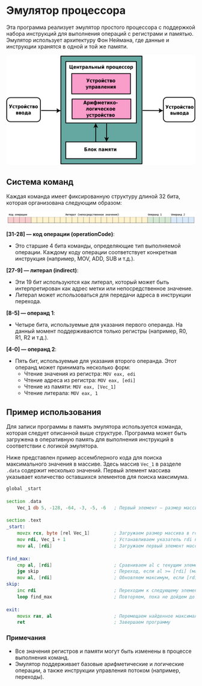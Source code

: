 # Эмулятор процессора

Эта программа реализует эмулятор простого процессора с поддержкой набора инструкций для выполнения
операций с регистрами и памятью. Эмулятор использует архитектуру Фон Неймана, где данные и инструкции
хранятся в одной и той же памяти.

<div style="text-align: center">
  <img src="src/main/resources/static/images/Схема_архитектуры_фон_Неймана.svg" alt="Архитектура Фон Неймана"/>
</div>

## Система команд

Каждая команда имеет фиксированную структуру длиной 32 бита, которая организована следующим образом:

![Система команд](src/main/resources/static/images/Система_команд.png)

**[31-28] — код операции (operationCode)**:
- Это старшие 4 бита команды, определяющие тип выполняемой операции. Каждому коду операции соответствует конкретная
  инструкция (например, MOV, ADD, SUB и т.д.).

**[27-9] — литерал (indirect)**:
- Эти 19 бит используются как литерал, который может быть интерпретирован как адрес метки или непосредственное значение.
- Литерал может использоваться для передачи адреса в инструкции перехода.

**[8-5] — операнд 1**:
- Четыре бита, используемые для указания первого операнда. На данный момент поддерживаются только регистры
  (например, R0, R1, R2 и т.д.).

**[4-0] — операнд 2**:
- Пять бит, используемые для указания второго операнда. Этот операнд может принимать несколько форм:
    - Чтение значения из регистра: `MOV eax, edi`
    - Чтение адреса из регистра: `MOV eax, [edi]`
    - Чтение из памяти: `MOV eax, [Vec_1]`
    - Чтение литерала: `MOV eax, 1`

## Пример использования

Для записи программы в память эмулятора используется команда, которая следует описанной выше структуре. Программа
может быть загружена в оперативную память для выполнения инструкций в соответствии с логикой эмулятора.

Ниже представлен пример ассемблерного кода для поиска максимального значения в массиве. Здесь массив `Vec_1` в
разделе `.data` содержит несколько значений. Первый элемент массива указывает количество оставшихся элементов для
поиска максимума.

```asm
global _start

section .data
    Vec_1 db 5, -128, -64, -3, -5, -6   ; Первый элемент — размер массива

section .text
_start:
    movzx rcx, byte [rel Vec_1]         ; Загружаем размер массива в rcx (количество итераций)
    mov rdi, Vec_1 + 1                  ; Устанавливаем указатель rdi на первый элемент массива
    mov al, [rdi]                       ; Загружаем первый элемент массива в al (максимум по умолчанию)

find_max:
    cmp al, [rdi]                       ; Сравниваем al с текущим элементом массива
    jge skip                            ; Переход, если al >= [rdi] (максимум не меняем)
    mov al, [rdi]                       ; Обновляем максимум, если [rdi] > al
skip:
    inc rdi                             ; Переходим к следующему элементу массива
    loop find_max                       ; Повторяем, пока не дойдем до конца массива

exit:
    movsx rax, al                       ; Перемещаем найденное максимальное значение в rax
    ret                                 ; Завершаем программу
```

### Примечания

- Все значения регистров и памяти могут быть изменены в процессе выполнения команд.
- Эмулятор поддерживает базовые арифметические и логические операции, а также инструкции управления потоком
  (например, переходы).